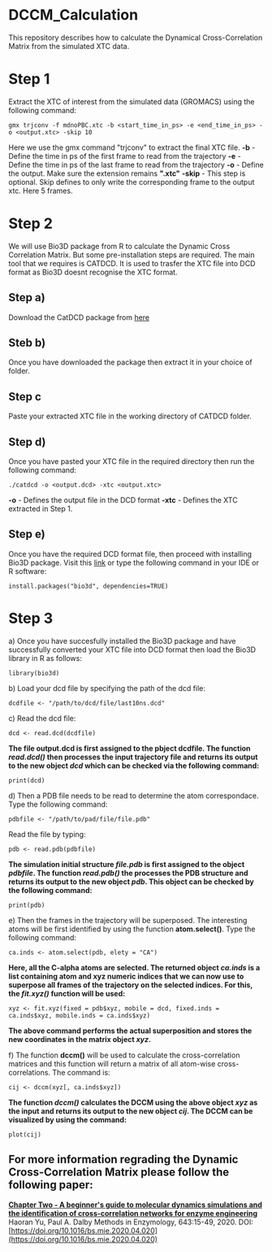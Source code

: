 # DCCM_Calculation
This repository describes how to calculate the Dynamical Cross-Correlation Matrix from the simulated XTC data.

# Step 1
Extract the XTC of interest from the simulated data (GROMACS) using the following command:
```
gmx trjconv -f mdnoPBC.xtc -b <start_time_in_ps> -e <end_time_in_ps> -o <output.xtc> -skip 10
```
Here we use the gmx command "trjconv" to extract the final XTC file.
**-b** - Define the time in ps of the first frame to read from the trajectory
**-e** - Define the time in ps of the last frame to read from the trajectory
**-o** - Define the output. Make sure the extension remains **".xtc"**
**-skip** - This step is optional. Skip defines to only write the corresponding frame to the output xtc. Here 5 frames.

# Step 2
We will use Bio3D package from R to calculate the Dynamic Cross Correlation Matrix. But some pre-installation steps are required. The main tool that we requires is CATDCD. It is used to trasfer the XTC file into DCD format as Bio3D doesnt recognise the XTC format.

## Step a)
Download the CatDCD package from [here](http://www.ks.uiuc.edu/Development/MDTools/catdcd/)

## Steb b)
Once you have downloaded the package then extract it in your choice of folder.

## Step c
Paste your extracted XTC file in the working directory of CATDCD folder.

## Step d)
Once you have pasted your XTC file in the required directory then run the following command:
```
./catdcd -o <output.dcd> -xtc <output.xtc>
```
**-o** - Defines the output file in the DCD format
**-xtc** - Defines the XTC extracted in Step 1.

## Step e)
Once you have the required DCD format file, then proceed with installing Bio3D package. Visit this [link](http://thegrantlab.org/bio3d/tutorials/installing-bio3d) or type the following command in your IDE or R software:
```
install.packages("bio3d", dependencies=TRUE)
```

# Step 3
a) Once you have succesfully installed the Bio3D package and have successfully converted your XTC file into DCD format then load the Bio3D library in R as follows:
```
library(bio3d)
```
b) Load your dcd file by specifying the path of the dcd file:
```
dcdfile <- "/path/to/dcd/file/last10ns.dcd"
```
c) Read the dcd file:
```
dcd <- read.dcd(dcdfile)
```
**The file output.dcd is first assigned to the pbject dcdfile. The function *read.dcd()* then processes the input trajectory file and returns its output to the new object *dcd* which can be checked via the following command:**
```
print(dcd)
```
d) Then a PDB file needs to be read to determine the atom correspondace. Type the following command:
```
pdbfile <- "/path/to/pad/file/file.pdb"
```
Read the file by typing:
```
pdb <- read.pdb(pdbfile)
```
**The simulation initial structure *file.pdb* is first assigned to the object *pdbfile*. The function *read.pdb()* the processes the PDB structure and returns its output to the new object *pdb*. This object can be checked by the following command:**
```
print(pdb)
```
e) Then the frames in the trajectory will be superposed. The interesting atoms will be first identified by using the function **atom.select()**. Type the following command:
```
ca.inds <- atom.select(pdb, elety = "CA")
```
**Here, all the C-alpha atoms are selected. The returned object *ca.inds* is a list containing atom and xyz numeric indices that we can now use to superpose all frames of the trajectory on the selected indices. For this, the *fit.xyz()* function will be used:**
```
xyz <- fit.xyz(fixed = pdb$xyz, mobile = dcd, fixed.inds = ca.inds$xyz, mobile.inds = ca.inds$xyz)
```
**The above command performs the actual superposition and stores the new coordinates in the matrix object *xyz*.**

f) The function **dccm()** will be used to calculate the cross-correlation matrices and this function will return a matrix of all atom-wise cross-correlations. The command is:
```
cij <- dccm(xyz[, ca.inds$xyz])
```
**The function *dccm()* calculates the DCCM using the above object *xyz* as the input and returns its output to the new object *cij*. The DCCM can be visualized by using the command:**
```
plot(cij)
```

## For more information regrading the Dynamic Cross-Correlation Matrix please follow the following paper:
**[Chapter Two - A beginner's guide to molecular dynamics simulations and the identification of cross-correlation networks for enzyme engineering](https://www.sciencedirect.com/science/article/pii/S0076687920301488?via%3Dihub)**
Haoran Yu, Paul A. Dalby
Methods in Enzymology, 643:15-49, 2020.
DOI: [https://doi.org/10.1016/bs.mie.2020.04.020](https://doi.org/10.1016/bs.mie.2020.04.020)
